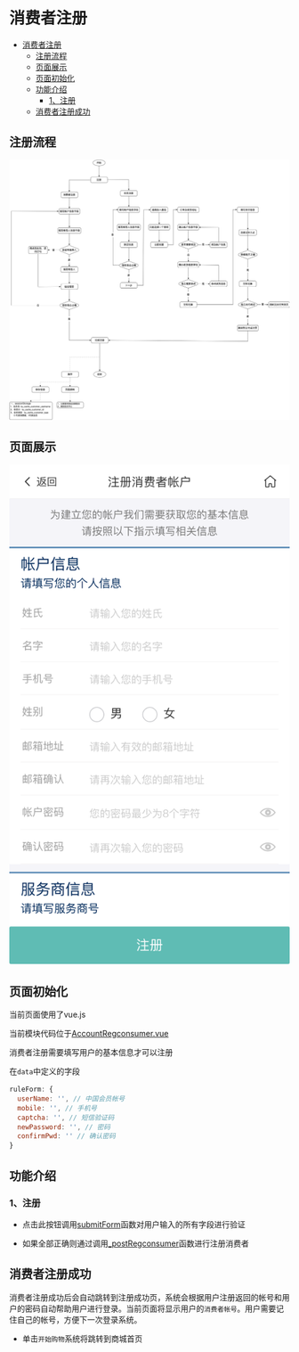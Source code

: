# 消费者注册

<!-- TOC -->

- [消费者注册](#消费者注册)
  - [注册流程](#注册流程)
  - [页面展示](#页面展示)
  - [页面初始化](#页面初始化)
  - [功能介绍](#功能介绍)
    - [1、注册](#1注册)
  - [消费者注册成功](#消费者注册成功)

<!-- /TOC -->

## 注册流程
![image](./images/process_reg.jpg)

## 页面展示
![image](./images/regconsumer.png)

## 页面初始化
当前页面使用了vue.js

当前模块代码位于[AccountRegconsumer.vue](https://gitlab.kyani.cn/kyani-inc/kyani-shop-mobile/blob/master/src/views/account/AccountRegconsumer.vue)

消费者注册需要填写用户的基本信息才可以注册

在`data`中定义的字段
```js
ruleForm: {
  userName: '', // 中国会员帐号
  mobile: '', // 手机号
  captcha: '', // 短信验证码
  newPassword: '', // 密码
  confirmPwd: '' // 确认密码
}
```
## 功能介绍

### 1、注册
  - 点击此按钮调用[submitForm](https://gitlab.kyani.cn/kyani-inc/kyani-shop-mobile/blob/master/src/views/account/AccountRegconsumer.vue#L251)函数对用户输入的所有字段进行验证

  - 如果全部正确则通过调用[_postRegconsumer](https://gitlab.kyani.cn/kyani-inc/kyani-shop-mobile/blob/master/src/views/account/AccountRegconsumer.vue#L261)函数进行注册消费者

## 消费者注册成功

消费者注册成功后会自动跳转到注册成功页，系统会根据用户注册返回的帐号和用户的密码自动帮助用户进行登录。当前页面将显示用户的`消费者帐号`。用户需要记住自己的帐号，方便下一次登录系统。

- 单击`开始购物`系统将跳转到商城首页